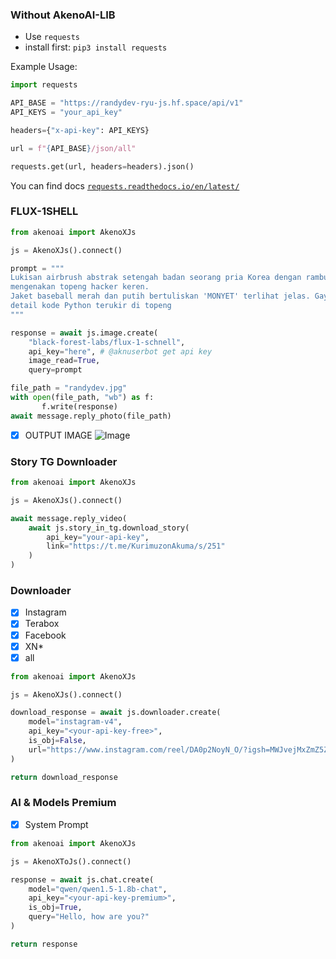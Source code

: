 ### Without AkenoAI-LIB
- Use `requests`
- install first: `pip3 install requests`

Example Usage:
```py
import requests

API_BASE = "https://randydev-ryu-js.hf.space/api/v1"
API_KEYS = "your_api_key"

headers={"x-api-key": API_KEYS}

url = f"{API_BASE}/json/all"

requests.get(url, headers=headers).json()
```
You can find docs [`requests.readthedocs.io/en/latest/`](https://requests.readthedocs.io/en/latest/)

### FLUX-1SHELL
```py
from akenoai import AkenoXJs

js = AkenoXJs().connect()

prompt = """
Lukisan airbrush abstrak setengah badan seorang pria Korea dengan rambut hitam berantakan,
mengenakan topeng hacker keren.
Jaket baseball merah dan putih bertuliskan 'MONYET' terlihat jelas. Gaya kontemporer, warna biru, kuning, dengan sentuhan sepia,
detail kode Python terukir di topeng
"""

response = await js.image.create(
    "black-forest-labs/flux-1-schnell",
    api_key="here", # @aknuserbot get api key
    image_read=True,
    query=prompt

file_path = "randydev.jpg"
with open(file_path, "wb") as f:
       f.write(response)
await message.reply_photo(file_path)
```
- [X] OUTPUT IMAGE
![Image](https://github.com/user-attachments/assets/78f22515-865f-4ea2-894c-c17cdd85364f)
### Story TG Downloader
```py
from akenoai import AkenoXJs

js = AkenoXJs().connect()

await message.reply_video(
    await js.story_in_tg.download_story(
        api_key="your-api-key",
        link="https://t.me/KurimuzonAkuma/s/251"
    )
)
```
### Downloader
- [x] Instagram
- [x] Terabox
- [x] Facebook
- [x] XN*
- [x] all
```py
from akenoai import AkenoXJs

js = AkenoXJs().connect()

download_response = await js.downloader.create(
    model="instagram-v4",
    api_key="<your-api-key-free>",
    is_obj=False,
    url="https://www.instagram.com/reel/DA0p2NoyN_O/?igsh=MWJvejMxZmZ5ZHd3YQ=="
)

return download_response
```
### AI & Models Premium
- [X] System Prompt
```py
from akenoai import AkenoXJs

js = AkenoXToJs().connect()

response = await js.chat.create(
    model="qwen/qwen1.5-1.8b-chat",
    api_key="<your-api-key-premium>",
    is_obj=True,
    query="Hello, how are you?"
)

return response
```
